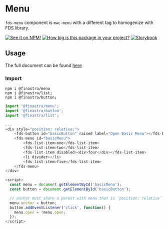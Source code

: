 # Menu
`fds-menu` component is `mwc-menu` with a different tag to homogenize with FDS library. 

[![See it on NPM!](https://img.shields.io/npm/v/@finastra/menu?style=for-the-badge)](https://www.npmjs.com/package/@finastra/menu)
[![How big is this package in your project?](https://img.shields.io/bundlephobia/minzip/@finastra/menu?style=for-the-badge)](https://bundlephobia.com/result?p=@finastra/menu')
[![Storybook](https://shields.io/badge/-Play%20with%20this%20web%20component-2a0481?logo=storybook&style=for-the-badge)](https://finastra.github.io/finastra-design-system/?path=/story/navigation-menu--default)

## Usage

The full document can be found [here](https://github.com/material-components/material-web/tree/mwc/packages/menu) 


### Import

```
npm i @finastra/menu
npm i @finastra/list;
npm i @finastra/button;

```

```ts
import '@finastra/menu';
import '@finastra/button';
import '@finastra/list';

...
<div style="position: relative;">
    <fds-button id="basicButton" raised label="Open Basic Menu"></fds-button>
    <fds-menu id="basicMenu">
        <fds-list-item>one</fds-list-item>
        <fds-list-item>two</fds-list-item>
        <fds-list-item disabled><div>four</div></fds-list-item>
        <li divider></li>
        <fds-list-item>five</fds-list-item>
    </fds-menu>
</div>

<script>
  const menu = document.getElementById('basicMenu');
  const button = document.getElementById('basicButton');

  // anchor must share a parent with menu that is `position: relative`
  menu.anchor = button;  
  button.addEventListener('click', function() {
    menu.open = !menu.open;
  });
</script>

```
